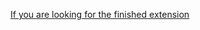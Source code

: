 [If you are looking for the finished extension](https://github.com/gigor/directus-extension-mux-video)
